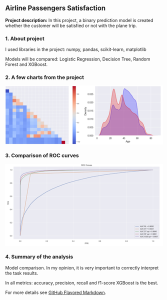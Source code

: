 ## Airline Passengers Satisfaction

**Project description:** In this project, a binary prediction model is created whether the customer will be satisfied or not with the plane trip.

### 1. About project

I used libraries in the project: numpy, pandas, scikit-learn, matplotlib

Models will be compared: Logistic Regression, Decision Tree, Random Forest and XGBoost.

### 2. A few charts from the project

<img src="images/wykresy.jpg?raw=true"/>

### 3. Comparison of ROC curves

<img src="images/roc.jpg?raw=true"/>

### 4. Summary of the analysis

Model comparison. In my opinion, it is very important to correctly interpret the task results.

In all metrics: accuracy, precision, recall and f1-score XGBoost is the best.

For more details see [GitHub Flavored Markdown](https://guides.github.com/features/mastering-markdown/).
